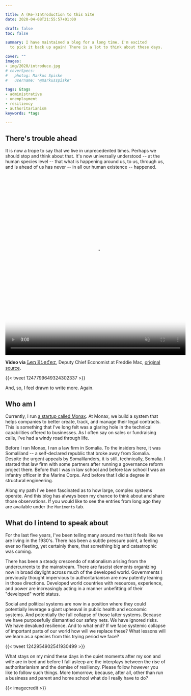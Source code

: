 ```yaml
---

title: A (Re-)Introduction to this Site
date: 2020-04-08T21:55:57+01:00

draft: false
toc: false

summary: I have maintained a blog for a long time. I'm excited
  to pick it back up again! There is a lot to think about these days.

cover: "" 
images: 
- img/2020/introduce.jpg
# coverSpecs:
#   photog: Markus Spiske
#   username: "@markusspiske"

tags: &tags
- administrative
- unemployment
- resiliency
- authoritarianism
keywords: *tags

---
```


## There's trouble ahead

It is now a trope to say that we live in unprecedented times. Perhaps we should stop and think about that. It's now universally understood -- at the human species level -- that what is happening around us, to us, through us, and is ahead of us has never -- in all our human existence -- happened. 

<video autoplay loop muted width="566" height="566" preload="auto" playsinline="true" poster="https://pbs.twimg.com/tweet_video_thumb/EUmf-d-WsAATSpi.jpg" src="https://video.twimg.com/tweet_video/EUmf-d-WsAATSpi.mp4" type="video/mp4"></video> 

**Video via [𝙻𝚎𝚗 𝙺𝚒𝚎𝚏𝚎𝚛](https://twitter.com/lenkiefer)**, Deputy Chief Economist at Freddie Mac, [original source](https://twitter.com/lenkiefer/status/1245702858449784832).

{{< tweet 1247799649324302337 >}}

And, so, I feel drawn to write more. Again.

## Who am I

Currently, I run [a startup called Monax](https://monax.io). At Monax, we build a system that helps companies to better create, track, and manage their legal contracts. This is something that I've long felt was a glaring hole in the technical capabilities offered to businesses. As I often say on sales or fundraising calls, I've had a windy road through life. 

Before I ran Monax, I ran a law firm in Somalia. To the insiders here, it was Somaliland -- a self-declared republic that broke away from Somalia. Despite the urgent appeals by Somalilanders, it is still, technically, Somalia. I started that law firm with some partners after running a governance reform project there. Before that I was in law school and before law school I was an infantry officer in the Marine Corps. And before that I did a degree in structural engineering. 

Along my path I've been fascinated as to how large, complex systems operate. And this blog has always been my chance to think about and share those observations. If you would like to see the entries from long ago they are available under the `Muniments` tab. 

## What do I intend to speak about

For the last five years, I've been telling many around me that it feels like we are living in the 1930's. There has been a subtle pressure point, a feeling ever so fleeting, yet certainly there, that something big and catastrophic was coming. 

There has been a steady crescendo of nationalism arising from the undercurrents to the mainstream. There are fascist elements organizing now in broad daylight across much of the developed world. Governments I previously thought impervious to authoritarianism are now patently leaning in those directions. Developed world countries with resources, experience, and power are increasingly acting in a manner unbefitting of their "developed" world status.

Social and political systems are now in a position where they could potentially leverage a giant upheaval in public health and economic systems. And potentially the full collapse of those latter systems. Because we have purposefully dismantled our safety nets. We have ignored risks. We have devalued resilience. And to what end? If we face systemic collapse of important parts of our world how will we replace these? What lessons will we learn as a species from this trying period we face?

{{< tweet 1242954902541930499 >}}

What stays on my mind these days in the quiet moments after my son and wife are in bed and before I fall asleep are the interplays between the rise of authoritarianism and the demise of resiliency. Please follow however you like to follow such things. More tomorrow; because, after all, other than run a business and parent and home school what do I really have to do?

{{< imagecredit >}}